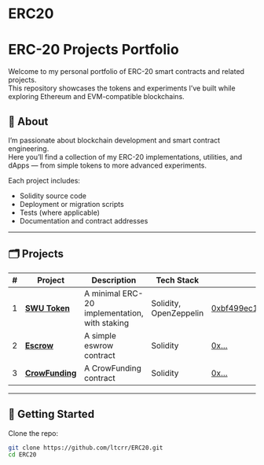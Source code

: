 # ERC20
# ERC-20 Projects Portfolio

Welcome to my personal portfolio of ERC-20 smart contracts and related projects.  
This repository showcases the tokens and experiments I’ve built while exploring Ethereum and EVM-compatible blockchains.

## 📌 About

I’m passionate about blockchain development and smart contract engineering.  
Here you’ll find a collection of my ERC-20 implementations, utilities, and dApps — from simple tokens to more advanced experiments.

Each project includes:
- Solidity source code
- Deployment or migration scripts
- Tests (where applicable)
- Documentation and contract addresses

---

## 🗂️ Projects

| # | Project | Description | Tech Stack | Network / Address |
|---|---------|-------------|------------|-------------------|
| 1 | **[SWU Token](https://github.com/ltcrr/ERC20/tree/main/SWU%20Token)** | A minimal ERC-20 implementation, with staking | Solidity, OpenZeppelin | [0xbf499ec1efd42c825308b75c071bc81945f12cd8caf0275ee579eaaba3d8999f](https://sepolia.etherscan.io/tx/0xbf499ec1efd42c825308b75c071bc81945f12cd8caf0275ee579eaaba3d8999f) |
| 2 | **[Escrow](https://github.com/ltcrr/ERC20/tree/main/Escrow)** | A simple eswrow contract | Solidity | [0x…](https://etherscan.io/address/0x...) |
| 3 | **[CrowFunding](https://github.com/ltcrr/ERC20/tree/main/CrowFunding)** | A CrowFunding contract | Solidity | [0x…](https://etherscan.io/address/0x...) |



---

## 🚀 Getting Started

Clone the repo:

```bash
git clone https://github.com/ltcrr/ERC20.git
cd ERC20
